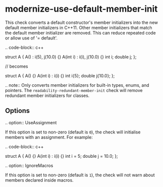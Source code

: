 modernize-use-default-member-init
=================================

This check converts a default constructor's member initializers into the
new default member initializers in C++11. Other member initializers that
match the default member initializer are removed. This can reduce
repeated code or allow use of '= default'.

.. code-block:: c++

struct A { A() : i(5), j(10.0) {} A(int i) : i(i), j(10.0) {} int i;
double j; };

// becomes

struct A { A() {} A(int i) : i(i) {} int i{5}; double j{10.0}; };

.. note:: Only converts member initializers for built-in types, enums,
and pointers. The `readability-redundant-member-init` check will remove
redundant member initializers for classes.

Options
-------

.. option:: UseAssignment

If this option is set to non-zero (default is `0`), the check will
initialise members with an assignment. For example:

.. code-block:: c++

struct A { A() {} A(int i) : i(i) {} int i = 5; double j = 10.0; };

.. option:: IgnoreMacros

If this option is set to non-zero (default is `1`), the check will not
warn about members declared inside macros.
